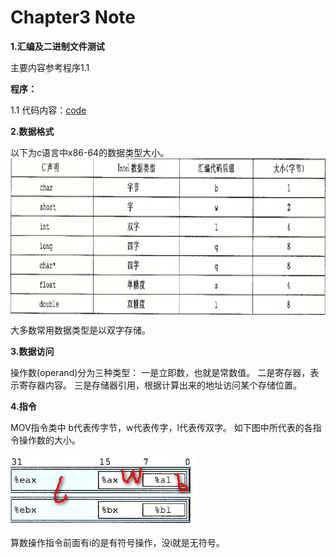 # Chapter3 Note

**1.汇编及二进制文件测试**

主要内容参考程序1.1

**程序：**

1.1 代码内容：[code](./code.c)

**2.数据格式**

以下为c语言中x86-64的数据类型大小。
<img src="./pic/data_format.png" width = "650" height = "250" alt="data_format" align=center />

大多数常用数据类型是以双字存储。

**3.数据访问**

操作数(operand)分为三种类型：
一是立即数，也就是常数值。
二是寄存器，表示寄存器内容。
三是存储器引用，根据计算出来的地址访问某个存储位置。

**4.指令**

MOV指令类中 b代表传字节，w代表传字，l代表传双字。
如下图中所代表的各指令操作数的大小。

![mov](./pic/mov.png)

算数操作指令前面有i的是有符号操作，没i就是无符号。